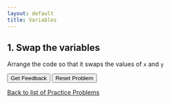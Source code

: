 ```yaml
---
layout: default
title: Variables
---
```

## 1. Swap the variables
Arrange the code so that it swaps the values of `x` and `y`
<div id="sortableTrash" class="sortable-code"></div>
<div id="sortable" class="sortable-code"></div>
<div style="clear:both;"></div>

<p>
    <input id="feedbackLink" value="Get Feedback" type="button" />
    <input id="newInstanceLink" value="Reset Problem" type="button" />
</p>

<script type="text/javascript">
var initial = "1\n" +
    "2\n" +
    "3\n" +
    "4\n" +
    "5";
var parsonsPuzzle2 = new ParsonsWidget({
    "sortableId": "sortable",
    "max_wrong_lines": 10,
    "grader": ParsonsWidget._graders.LineBasedGrader,
    "exec_limit": 2500,
    "can_indent": true,
    "x_indent": 50,
    "lang": "en"
});
parsonsPuzzle2.init(initial);
parsonsPuzzle2.shuffleLines();
$("#newInstanceLink").click(function(event){
    event.preventDefault();
    parsonsPuzzle2.shuffleLines();
});
$("#feedbackLink").click(function(event){
    event.preventDefault();
    parsonsPuzzle2.getFeedback();
});
</script>



[Back to list of Practice Problems](../index.html)
